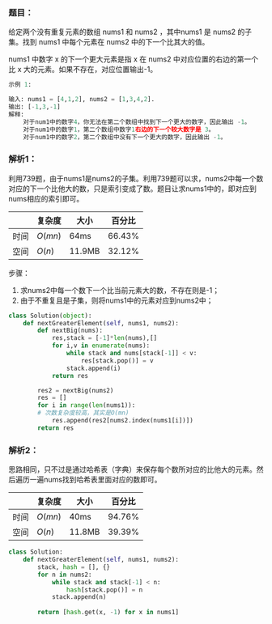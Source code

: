 ### 题目：
给定两个没有重复元素的数组 nums1 和 nums2 ，其中nums1 是 nums2 的子集。找到 nums1 中每个元素在 nums2 中的下一个比其大的值。

nums1 中数字 x 的下一个更大元素是指 x 在 nums2 中对应位置的右边的第一个比 x 大的元素。如果不存在，对应位置输出-1。

```python
示例 1:

输入: nums1 = [4,1,2], nums2 = [1,3,4,2].
输出: [-1,3,-1]
解释:
    对于num1中的数字4，你无法在第二个数组中找到下一个更大的数字，因此输出 -1。
    对于num1中的数字1，第二个数组中数字1右边的下一个较大数字是 3。
    对于num1中的数字2，第二个数组中没有下一个更大的数字，因此输出 -1。
```

### 解析1：
利用739题，由于nums1是nums2的子集。利用739题可以求，nums2中每一个数对应的下一个比他大的数，只是索引变成了数。题目让求nums1中的，即对应到nums相应的索引即可。

|  |复杂度|大小|百分比|
|--|--|--|--|
|时间|$O(mn)$|64ms|66.43%|
|空间|$O(n)$|11.9MB|32.12%|

步骤：
1. 求nums2中每一个数下一个比当前元素大的数，不存在则是-1；
2. 由于不重复且是子集，则将nums1中的元素对应到nums2中；

```python
class Solution(object):
    def nextGreaterElement(self, nums1, nums2):
        def nextBig(nums):
            res,stack = [-1]*len(nums),[]
            for i,v in enumerate(nums):
                while stack and nums[stack[-1]] < v:
                    res[stack.pop()] = v
                stack.append(i)
            return res

        res2 = nextBig(nums2)
        res = []
        for i in range(len(nums1)):
        # 次数复杂度较高，其实是O(mn)
            res.append(res2[nums2.index(nums1[i])])
        return res
```

### 解析2：
思路相同，只不过是通过哈希表（字典）来保存每个数所对应的比他大的元素。然后遍历一遍nums找到哈希表里面对应的数即可。

|  |复杂度|大小|百分比|
|--|--|--|--|
|时间|$O(mn)$|40ms|94.76%|
|空间|$O(n)$|11.8MB|39.39%|

```python
class Solution:
    def nextGreaterElement(self, nums1, nums2):
        stack, hash = [], {}
        for n in nums2:
            while stack and stack[-1] < n:
                hash[stack.pop()] = n
            stack.append(n)
        
        return [hash.get(x, -1) for x in nums1]
```